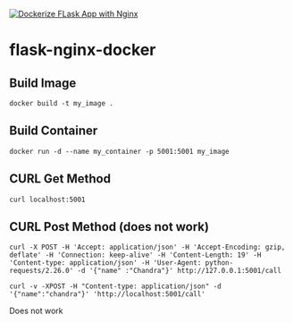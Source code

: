 [![Dockerize FLask App with Nginx](https://github.com/ceste/flask-nginx-docker/actions/workflows/main.yml/badge.svg)](https://github.com/ceste/flask-nginx-docker/actions/workflows/main.yml)

# flask-nginx-docker

## Build Image

```
docker build -t my_image .
```

## Build Container

```
docker run -d --name my_container -p 5001:5001 my_image
```

## CURL Get Method

```
curl localhost:5001
```

## CURL Post Method (does not work)

``` 
curl -X POST -H 'Accept: application/json' -H 'Accept-Encoding: gzip, deflate' -H 'Connection: keep-alive' -H 'Content-Length: 19' -H 'Content-type: application/json' -H 'User-Agent: python-requests/2.26.0' -d '{"name" :"Chandra"}' http://127.0.0.1:5001/call
```

```
curl -v -XPOST -H "Content-type: application/json" -d '{"name":"chandra"}' 'http://localhost:5001/call'
```



Does not work


